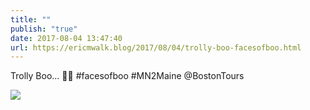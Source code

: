 ```yaml
---
title: ""
publish: "true"
date: 2017-08-04 13:47:40
url: https://ericmwalk.blog/2017/08/04/trolly-boo-facesofboo.html
---
```


Trolly Boo... 🚎👻  #facesofboo #MN2Maine @BostonTours

![](https://ericmwalk.blog/uploads/2022/9aeb8be2f4.jpg)